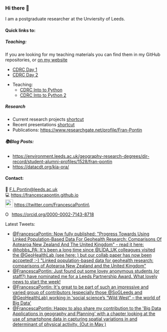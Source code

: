 ### Hi there 👋
<!----![alt text](https://francescapontin.github.io/assets/images/6666ebe8-cf33-4a4c-9fcc-ad1f90d73ed8-1-105-c-676x675.jpg)-->
I am a postgraduate researcher at the Unviersity of Leeds.

#### Quick links to:
##### Teaching:
If you are looking for my teaching materials you can find them in my GitHub repositories, or [on my website](https://francescapontin.github.io/teaching_materials.html)
- [CDRC Day 1](https://github.com/FrancescaPontin/CDRC_Python_day_1)
- [CDRC Day 2](https://github.com/FrancescaPontin/CDRC_Python_day_2)
* Teaching: 
  * [CDRC Into to Python](https://github.com/FrancescaPontin/CDRC_Python_day_1)
  * [CDRC Into to Python 2](https://github.com/FrancescaPontin/CDRC_Python_day_2)
##### Research

- Current research projects [shortcut](https://francescapontin.github.io/research_projects.html)
- Recent presentations [shortcut](https://francescapontin.github.io/talks_presentations.html)
- Publications: https://www.researchgate.net/profile/Fran-Pontin

##### :books:Blog Posts:
  * https://environment.leeds.ac.uk/geography-research-degrees/dir-record/student-alumni-profiles/1528/fran-pontin
  * https://datacdt.org/kia-ora/


#### Contact:
:e-mail: F.L.Pontin@leeds.ac.uk \
:computer: https://francescapontin.github.io \
 <img src ="http://assets.stickpng.com/images/580b57fcd9996e24bc43c53e.png" height="25" style="vertical-align:bottom"> https://twitter.com/FrancescaPontin\ 

<div itemscope itemtype="https://schema.org/Person"><a itemprop="sameAs" content="https://orcid.org/0000-0002-7143-8718" href="https://orcid.org/0000-0002-7143-8718" target="orcid.widget" rel="me noopener noreferrer" style="vertical-align:top;"><img src="https://orcid.org/sites/default/files/images/orcid_16x16.png" style="width:1em;margin-right:.5em;" alt="ORCID iD icon">https://orcid.org/0000-0002-7143-8718</a></div>


Latest Tweets:
<!-- TWITTER:START -->
- [@FrancescaPontin: Now fully published: "Progress Towards Using Linked Population-Based Data For Geohealth Research: Comparisons Of Aotearoa New Zealand And The United Kingdom" - read it here:](https://twitter.com/FrancescaPontin/status/1387732399115620353)
- [@hobbs_PA: It's been a long time since @LIDA_UK colleagues visited the @GeoHealthLab (see here: ) but our collab paper has now been accpeted! :-) "Linked population-based data for geohealth research: comparisons of Aotearoa New Zealand and the United Kingdom"](https://twitter.com/hobbs_PA/status/1385471902227963907)
- [@FrancescaPontin: Just found out some lovey anonymous students (or staff?) have nominated me for a Leeds Partnership Award. What lovely news to start the week!](https://twitter.com/FrancescaPontin/status/1384159587843014656)
- [@FrancescaPontin: It's great to be part of such an impressive and varied group of contributors (especially those @SoGLeeds and @GeoHealthLab) working in 'social science’s “Wild West” – the world of Big Data'](https://twitter.com/FrancescaPontin/status/1382968562340466691)
- [@FrancescaPontin: Happy to also share my contribution to the 'Big Data Applications in geography and Planning' with a chapter looking at the use of smartphone data in capturing spatial variations in and determinant of physical activity. (Out in May )](https://twitter.com/FrancescaPontin/status/1382968560943775747)
<!-- TWITTER:END -->


